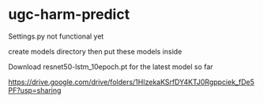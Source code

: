 # ugc-harm-predict

Settings.py not functional yet

create models directory then put these models inside 

Download resnet50-lstm_10epoch.pt for the latest model so far

https://drive.google.com/drive/folders/1HIzekaKSrfDY4KTJ0Rgppciek_fDe5PF?usp=sharing
